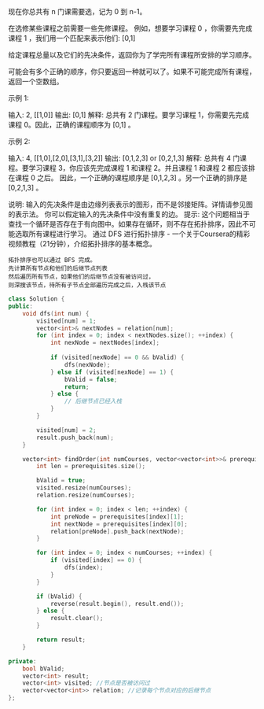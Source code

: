 现在你总共有 n 门课需要选，记为 0 到 n-1。

在选修某些课程之前需要一些先修课程。 例如，想要学习课程 0 ，你需要先完成课程 1 ，我们用一个匹配来表示他们: [0,1]

给定课程总量以及它们的先决条件，返回你为了学完所有课程所安排的学习顺序。

可能会有多个正确的顺序，你只要返回一种就可以了。如果不可能完成所有课程，返回一个空数组。

示例 1:

输入: 2, [[1,0]] 
输出: [0,1]
解释: 总共有 2 门课程。要学习课程 1，你需要先完成课程 0。因此，正确的课程顺序为 [0,1] 。

示例 2:

输入: 4, [[1,0],[2,0],[3,1],[3,2]]
输出: [0,1,2,3] or [0,2,1,3]
解释: 总共有 4 门课程。要学习课程 3，你应该先完成课程 1 和课程 2。并且课程 1 和课程 2 都应该排在课程 0 之后。
     因此，一个正确的课程顺序是 [0,1,2,3] 。另一个正确的排序是 [0,2,1,3] 。

说明:
	输入的先决条件是由边缘列表表示的图形，而不是邻接矩阵。详情请参见图的表示法。
	你可以假定输入的先决条件中没有重复的边。
提示:
	这个问题相当于查找一个循环是否存在于有向图中。如果存在循环，则不存在拓扑排序，因此不可能选取所有课程进行学习。
	通过 DFS 进行拓扑排序 - 一个关于Coursera的精彩视频教程（21分钟），介绍拓扑排序的基本概念。
	
    拓扑排序也可以通过 BFS 完成。
    先计算所有节点和他们的后继节点列表
    然后遍历所有节点，如果他们的后继节点没有被访问过，
    则深搜该节点，待所有子节点全部遍历完成之后，入栈该节点

~~~cpp
class Solution {
public:
    void dfs(int num) {
        visited[num] = 1;
        vector<int>& nextNodes = relation[num];
        for (int index = 0; index < nextNodes.size(); ++index) {
            int nexNode = nextNodes[index];
            
            if (visited[nexNode] == 0 && bValid) {
                dfs(nexNode);
            } else if (visited[nexNode] == 1) {
                bValid = false;
                return;
            } else {
                // 后继节点已经入栈
            }
        }

        visited[num] = 2;
        result.push_back(num);
    }

    vector<int> findOrder(int numCourses, vector<vector<int>>& prerequisites) {
        int len = prerequisites.size();

        bValid = true;
        visited.resize(numCourses);
        relation.resize(numCourses);

        for (int index = 0; index < len; ++index) {
            int preNode = prerequisites[index][1];
            int nextNode = prerequisites[index][0];
            relation[preNode].push_back(nextNode);
        }

        for (int index = 0; index < numCourses; ++index) {
            if (visited[index] == 0) {
                dfs(index);
            }
        }

        if (bValid) {
            reverse(result.begin(), result.end());
        } else {
            result.clear();
        }

        return result;
    }

private:
    bool bValid;
    vector<int> result;
    vector<int> visited; //节点是否被访问过
    vector<vector<int>> relation; //记录每个节点对应的后继节点
};
~~~